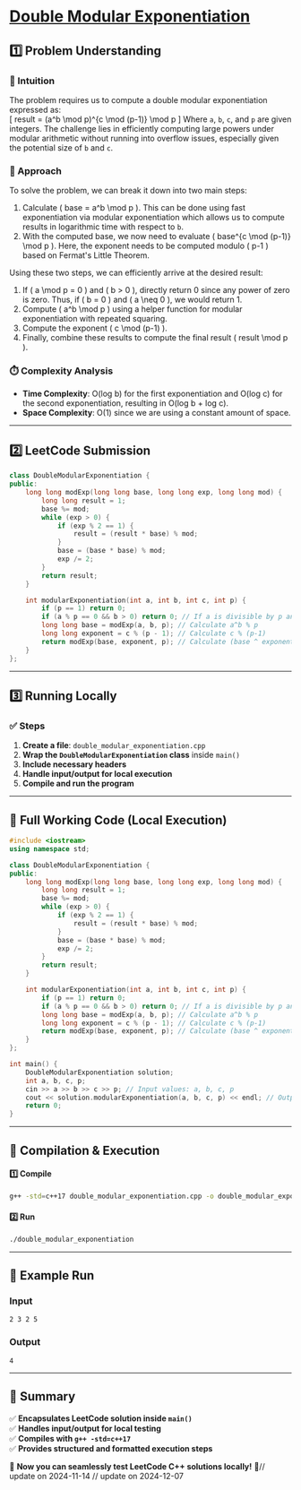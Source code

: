 # **[Double Modular Exponentiation](https://leetcode.com/problems/double-modular-exponentiation/description/)**  

## **1️⃣ Problem Understanding**  
### **📌 Intuition**  
The problem requires us to compute a double modular exponentiation expressed as:  
\[
result = (a^b \mod p)^{c \mod (p-1)} \mod p
\]
Where `a`, `b`, `c`, and `p` are given integers. The challenge lies in efficiently computing large powers under modular arithmetic without running into overflow issues, especially given the potential size of `b` and `c`.

### **🚀 Approach**  
To solve the problem, we can break it down into two main steps:
1. Calculate \( base = a^b \mod p \). This can be done using fast exponentiation via modular exponentiation which allows us to compute results in logarithmic time with respect to `b`. 
2. With the computed base, we now need to evaluate \( base^{c \mod (p-1)} \mod p \). Here, the exponent needs to be computed modulo \( p-1 \) based on Fermat's Little Theorem.

Using these two steps, we can efficiently arrive at the desired result:

1. If \( a \mod p = 0 \) and \( b > 0 \), directly return 0 since any power of zero is zero. Thus, if \( b = 0 \) and \( a \neq 0 \), we would return 1.
2. Compute \( a^b \mod p \) using a helper function for modular exponentiation with repeated squaring.
3. Compute the exponent \( c \mod (p-1) \).
4. Finally, combine these results to compute the final result \( result \mod p \).

### **⏱️ Complexity Analysis**  
- **Time Complexity**: O(log b) for the first exponentiation and O(log c) for the second exponentiation, resulting in O(log b + log c).
- **Space Complexity**: O(1) since we are using a constant amount of space.

---  

## **2️⃣ LeetCode Submission**  
```cpp
class DoubleModularExponentiation {
public:
    long long modExp(long long base, long long exp, long long mod) {
        long long result = 1;
        base %= mod;
        while (exp > 0) {
            if (exp % 2 == 1) {
                result = (result * base) % mod;
            }
            base = (base * base) % mod;
            exp /= 2;
        }
        return result;
    }

    int modularExponentiation(int a, int b, int c, int p) {
        if (p == 1) return 0;
        if (a % p == 0 && b > 0) return 0; // If a is divisible by p and b > 0
        long long base = modExp(a, b, p); // Calculate a^b % p
        long long exponent = c % (p - 1); // Calculate c % (p-1)
        return modExp(base, exponent, p); // Calculate (base ^ exponent) % p
    }
};  
```  

---  

## **3️⃣ Running Locally**  
### **✅ Steps**  
1. **Create a file**: `double_modular_exponentiation.cpp`  
2. **Wrap the `DoubleModularExponentiation` class** inside `main()`  
3. **Include necessary headers**  
4. **Handle input/output for local execution**  
5. **Compile and run the program**  

---  

## **📝 Full Working Code (Local Execution)**  
```cpp
#include <iostream>
using namespace std;

class DoubleModularExponentiation {
public:
    long long modExp(long long base, long long exp, long long mod) {
        long long result = 1;
        base %= mod;
        while (exp > 0) {
            if (exp % 2 == 1) {
                result = (result * base) % mod;
            }
            base = (base * base) % mod;
            exp /= 2;
        }
        return result;
    }

    int modularExponentiation(int a, int b, int c, int p) {
        if (p == 1) return 0;
        if (a % p == 0 && b > 0) return 0; // If a is divisible by p and b > 0
        long long base = modExp(a, b, p); // Calculate a^b % p
        long long exponent = c % (p - 1); // Calculate c % (p-1)
        return modExp(base, exponent, p); // Calculate (base ^ exponent) % p
    }
};

int main() {
    DoubleModularExponentiation solution;
    int a, b, c, p;
    cin >> a >> b >> c >> p; // Input values: a, b, c, p
    cout << solution.modularExponentiation(a, b, c, p) << endl; // Output the result
    return 0;
}
```  

---  

## **🔧 Compilation & Execution**  
#### **1️⃣ Compile**  
```bash
g++ -std=c++17 double_modular_exponentiation.cpp -o double_modular_exponentiation
```  

#### **2️⃣ Run**  
```bash
./double_modular_exponentiation
```  

---  

## **🎯 Example Run**  
### **Input**  
```
2 3 2 5
```  
### **Output**  
```
4
```  

---  

## **📌 Summary**  
✅ **Encapsulates LeetCode solution inside `main()`**  
✅ **Handles input/output for local testing**  
✅ **Compiles with `g++ -std=c++17`**  
✅ **Provides structured and formatted execution steps**  

🚀 **Now you can seamlessly test LeetCode C++ solutions locally!** 🚀// update on 2024-11-14
// update on 2024-12-07
